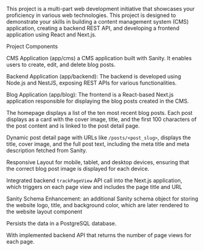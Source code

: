 This project is a multi-part web development initiative that showcases your proficiency in various web technologies. This project is designed to demonstrate your skills in building a content management system (CMS) application, creating a backend REST API, and developing a frontend application using React and Next.js.

Project Components

CMS Application (app/cms) a CMS application built with Sanity. It enables users to create, edit, and delete blog posts.

Backend Application (app/backend): The backend is developed using Node.js and NestJS, exposing REST APIs for various functionalities.

Blog Application (app/blog): The frontend is a React-based Next.js application responsible for displaying the blog posts created in the CMS.


The homepage displays a list of the ten most recent blog posts. Each post displays as a card with the cover image, title, and the first 100 characters of the post content and is linked to the post detail page.

Dynamic post detail page with URLs like `/posts/<post_slug>`, displays the title, cover image, and the full post text, including the meta title and meta description fetched from Sanity.

Responsive Layout for mobile, tablet, and desktop devices, ensuring that the correct blog post image is displayed for each device.

Integrated backend `trackPageView` API call into the Next.js application, which triggers on each page view and includes the page title and URL

Sanity Schema Enhancement: an additional Sanity schema object for storing the website logo, title, and background color, which are later rendered to the website layout component

Persists the data in a PostgreSQL database.

With implemented backend API that returns the number of page views for each page.

